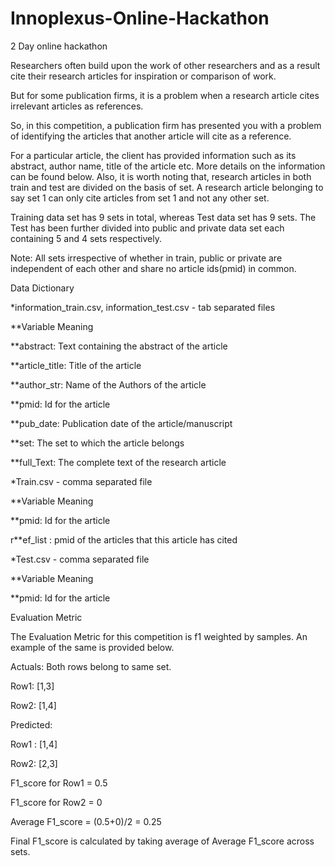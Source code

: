 # Innoplexus-Online-Hackathon
2 Day online hackathon


Researchers often build upon the work of other researchers and as a result cite their research articles for inspiration or comparison of work.


But for some publication firms, it is a problem when a research article cites irrelevant articles as references.


So, in this competition, a publication firm has presented you with a problem of identifying the articles that another article will cite as a reference.

For a particular article, the client has provided information such as its abstract, author name, title of the article etc. More details on the information can be found below. Also, it is worth noting that, research articles in both train and test are divided on the basis of set. A research article belonging to say set 1 can only cite articles from set 1 and not any other set.


Training data set has 9 sets in total, whereas Test data set has 9 sets. The Test has been further divided into public and private data set each containing 5 and 4 sets respectively.


Note: All sets irrespective of whether in train, public or private are independent of each other and share no article ids(pmid) in common.

Data Dictionary

 

*information_train.csv, information_test.csv - tab separated files

 **Variable       Meaning

**abstract: Text containing the abstract of the article

**article_title: Title of the article

**author_str: Name of the Authors of the article

**pmid: Id for the article

**pub_date: Publication date of the article/manuscript

**set: The set to which the article belongs

**full_Text: The complete text of the research article



*Train.csv - comma separated file

**Variable Meaning

**pmid: Id for the article

r**ef_list : pmid of the articles that this article has cited



*Test.csv - comma separated file

**Variable Meaning

**pmid: Id for the article


Evaluation Metric

The Evaluation Metric for this competition is f1 weighted by samples. An example of the same is provided below.

Actuals: Both rows belong to same set.

Row1: [1,3]

Row2: [1,4]

 

Predicted:

Row1 : [1,4]

Row2: [2,3]

 

F1_score for Row1 = 0.5

F1_score for Row2 = 0

Average F1_score = (0.5+0)/2 = 0.25

Final F1_score is calculated by taking average of Average F1_score across sets.

 
